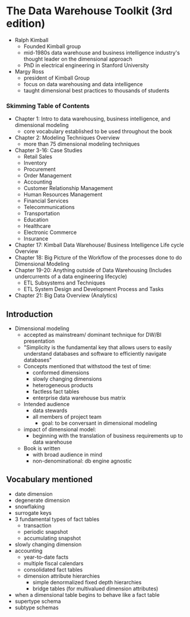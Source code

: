# The Data Warehouse Toolkit (3rd edition)

- Ralph Kimball
  - Founded Kimball group
  - mid-1980s data warehouse and business intelligence industry's thought leader on the dimensional approach
  - PhD in electrical engineering in Stanford University
- Margy Ross
  - president of Kimball Group
  - focus on data warehousing and data intelligence
  - taught dimensional best practices to thousands of students

### Skimming Table of Contents

- Chapter 1: Intro to data warehousing, business intelligence, and dimensional modeling
  - core vocabulary established to be used throughout the book
- Chapter 2: Modeling Techniques Overview
  - more than 75 dimensional modeling techniques
- Chapter 3-16: Case Studies
  - Retail Sales
  - Inventory
  - Procurement
  - Order Management
  - Accounting
  - Customer Relationship Management
  - Human Resources Management
  - Financial Services
  - Telecommunications
  - Transportation
  - Education
  - Healthcare
  - Electronic Commerce
  - Insurance
- Chapter 17: Kimball Data Warehouse/ Business Intelligence Life cycle Overview
- Chapter 18: Big Picture of the Workflow of the processes done to do Dimensional Modeling
- Chapter 19-20: Anything outside of Data Warehousing (Includes undercurrents of a data engineering lifecycle)
  - ETL Subsystems and Techniques
  - ETL System Design and Development Process and Tasks
- Chapter 21: Big Data Overview (Analytics)

## Introduction

- Dimensional modeling
  - accepted as mainstream/ dominant technique for DW/BI presentation
  - "Simplicity is the fundamental key that allows users to easily understand databases and software to efficiently navigate databases"
  - Concepts mentioned that withstood the test of time:
    - conformed dimensions
    - slowly changing dimensions
    - heterogeneous products
    - factless fact tables
    - enterprise data warehouse bus matrix
  - Intended audience
    - data stewards
    - all members of project team
      - goal: to be conversant in dimensional modeling
  - impact of dimensional model:
    - beginning with the translation of business requirements up to data warehouse
  - Book is written
    - with broad audience in mind
    - non-denominational: db engine agnostic

## Vocabulary mentioned

- date dimension
- degenerate dimension
- snowflaking
- surrogate keys
- 3 fundamental types of fact tables
  - transaction
  - periodic snapshot
  - accumulating snapshot
- slowly changing dimension
- accounting
  - year-to-date facts
  - multiple fiscal calendars
  - consolidated fact tables
  - dimension attribute hierarchies
    - simple denormalized fixed depth hierarchies
    - bridge tables (for multivalued dimension attributes)
- when a dimensional table begins to behave like a fact table
- supertype schema
- subtype schemas
